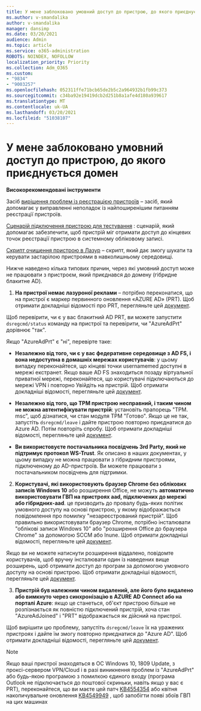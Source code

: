 ```yaml
---
title: У мене заблоковано умовний доступ до пристрою, до якого приєднується домен
ms.author: v-smandalika
author: v-smandalika
manager: dansimp
ms.date: 03/20/2021
audience: Admin
ms.topic: article
ms.service: o365-administration
ROBOTS: NOINDEX, NOFOLLOW
localization_priority: Priority
ms.collection: Adm_O365
ms.custom:
- "9834"
- "9003257"
ms.openlocfilehash: 052311ffe71bcb65de2b5c2a964932b1fb99c373
ms.sourcegitcommit: c34ba92e19419dcb2d251b8a1afe4d180a939617
ms.translationtype: MT
ms.contentlocale: uk-UA
ms.lasthandoff: 03/20/2021
ms.locfileid: "51038107"
---
```

# <a name="im-getting-blocked-by-conditional-access-with-domain-joined-device"></a>У мене заблоковано умовний доступ до пристрою, до якого приєднується домен

**Високорекомендовані інструменти**

Засіб [вирішення проблем із реєстрацією пристроїв](https://docs.microsoft.com/samples/azure-samples/dsregtool/dsregtool/) – засіб, який допомагає у виправленні неполадок із найпоширенішим питанням реєстрації пристроїв.

[Сценарій підключення пристрою для тестування](https://docs.microsoft.com/samples/azure-samples/testdeviceregconnectivity/testdeviceregconnectivity/) : сценарій, який допомагає забезпечити, щоб пристрій міг отримати доступ до кінцевих точок реєстрації пристрою в системному обліковому записі.

[Скрипт очищення пристрою в Лазур](https://github.com/mzmaili/AzureADDeviceCleanup) – скрипт, який дає змогу шукати та керувати застарілою пристроями в навколишньому середовищі.

Нижче наведено кілька типових причин, через які умовний доступ може не працювати з пристроєм, який приєднався до домену (гібридне блакитне AD).

1. **На пристрої немає лазуроної реклами** – потрібно переконатися, що на пристрої є маркер первинного оновлення «AZURE AD» (PRT). Щоб отримати докладніші відомості про PRT, перегляньте цей [документ](https://docs.microsoft.com/azure/active-directory/devices/concept-primary-refresh-token).

Щоб перевірити, чи є у вас блакитний AD PRT, ви можете запустити `dsregcmd/status` команду на пристрої та перевірити, чи "AzureAdPrt" дорівнює "так".

Якщо "AzureAdPrt" є "ні", перевірте таке:

- **Незалежно від того, чи є у вас федеративне середовище з AD FS, і вона недоступна в домашніх мережах користувачів**: у цьому випадку переконайтеся, що кінцеві точки usernamemed доступні в мережі екстранет. Якщо ваше AD FS знаходиться позаду віртуальної приватної мережі, переконайтеся, що користувачі підключаються до мережі VPN і повторно Увійдіть на пристрій. Щоб отримати докладніші відомості, перегляньте цей [документ](https://docs.microsoft.com/azure/active-directory/devices/hybrid-azuread-join-federated-domains).

- **Незалежно від того, що TPM пристрою несправний, і таким чином не можна автентифікувати пристрій**: установіть прапорець "TPM. msc", щоб дізнатися, чи стан модуля TPM "Готово". Якщо це не так, запустіть `dsregcmd/leave` і дайте пристрою повторно приєднатися до Azure AD. Потім повторіть спробу. Щоб отримати докладніші відомості, перегляньте цей [документ](https://docs.microsoft.com/azure/active-directory/devices/troubleshoot-device-dsregcmd#sso-state).

- **Ви використовуєте постачальника посвідчень 3rd Party, який не підтримує протокол WS-Trust**. Як описано в наших документах, у цьому випадку не можна працювати з гібридним пристроями, підключеному до AD-пристроїв. Ви можете працювати з постачальником посвідчень для підтримки.

2. **Користувачі, які використовують браузер Chrome без облікових записів Windows 10** або розширення Office, не можуть **автоматично використовувати ГВП на пристроях aad, підключених до мережі або гібридних-aad**. це призводить до провалу будь-яких політик умовного доступу на основі пристрою, у якому відображається повідомлення про помилку "незареєстрований пристрій". Щоб правильно використовувати браузер Chrome, потрібно інсталювати "облікові записи Windows 10" або "розширення Office до браузера Chrome" за допомогою SCCM або Inune. Щоб отримати докладніші відомості, перегляньте цей [документ](https://docs.microsoft.com/azure/active-directory/conditional-access/concept-conditional-access-conditions#chrome-support).

Якщо ви не можете натиснути розширення віддалено, повідомте користувачів, щоб вручну інсталювати один із наведених вище розширень, щоб отримати доступ до програм за допомогою умовного доступу на основі пристрою. Щоб отримати докладніші відомості, перегляньте цей [документ](https://docs.microsoft.com/azure/active-directory/conditional-access/require-managed-devices#prerequisites).

3. **Пристрій був належним чином видалений, але його було видалено або вимкнуто через синхронізацію в AZURE AD Connect або на порталі Azure**: якщо це станеться, об'єкт пристрою більше не розпізнається як повністю підключений пристрій, хоча стан "AzureAdJoined" і "PRT" відображається як дійсний на пристрої.

Щоб вирішити цю проблему, запустіть `dsregcmd/leave` їх на уражених пристроях і дайте їм змогу повторно приєднатися до "Azure AD". Щоб отримати докладніші відомості, перегляньте цей [документ](https://docs.microsoft.com/azure/active-directory/devices/faq#q-why-do-my-users-see-an-error-message-saying-your-organization-has-deleted-the-device-or-your-organization-has-disabled-the-device-on-their-windows-10-devices).

> [!NOTE]
> Якщо ваші пристрої знаходяться в ОС Windows 10, 1809 Update, з проксі-сервером VPN/Cloud і в разі виникнення проблем із "AzureAdPrt" або будь-якою програмою з помилкою єдиного входу (програма Outlook не підключається до поштової скриньки, навіть якщо у вас є PRT), переконайтеся, що ви маєте цей патч [KB4554354](https://support.microsoft.com/topic/march-30-2020-kb4554354-os-build-17763-1132-deaba49b-4b29-55b9-caee-3e2d87dd75a2) або квітня накопичувальне оновлення [KB4549949](https://support.microsoft.com/topic/april-14-2020-kb4549949-os-build-17763-1158-76d9a3af-b20b-8996-bd4d-7b50c505fda6) , щоб запобігти появі збоїв ГВП на цих машинах

















